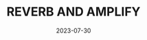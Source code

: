 ---
title: REVERB AND AMPLIFY
cc-type: cue
date: 2023-07-30
hashtag: reverb-and-amplify
tags:
  - cue
---